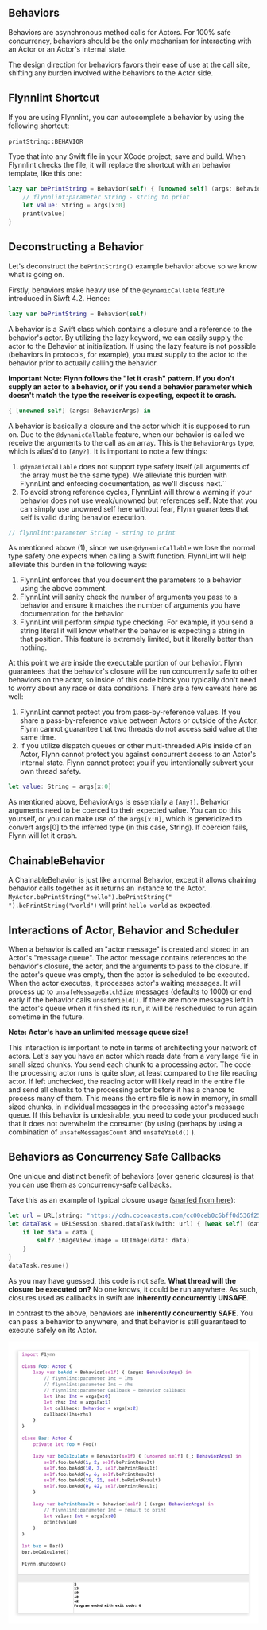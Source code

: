 ## Behaviors

Behaviors are asynchronous method calls for Actors. For 100% safe concurrency, behaviors should be the only mechanism for interacting with an Actor or an Actor's internal state.

The design direction for behaviors favors their ease of use at the call site, shifting any burden involved withe behaviors to the Actor side.


## Flynnlint Shortcut

If you are using Flynnlint, you can autocomplete a behavior by using the following shortcut:

```printString::BEHAVIOR```

Type that into any Swift file in your XCode project; save and build. When Flynnlint checks the file, it will replace the shortcut with an behavior template, like this one:

```swift
lazy var bePrintString = Behavior(self) { [unowned self] (args: BehaviorArgs) in
    // flynnlint:parameter String - string to print
    let value: String = args[x:0]
    print(value)
}
```

## Deconstructing a Behavior

Let's deconstruct the ```bePrintString()``` example behavior above so we know what is going on.

Firstly, behaviors make heavy use of the ```@dynamicCallable``` feature introduced in Siwft 4.2. Hence:

```swift
lazy var bePrintString = Behavior(self)
```

A behavior is a Swift class which contains a closure and a reference to the behavior's actor. By utilizing the lazy keyword, we can easily supply the actor to the Behavior at initialization. If using the lazy feature is not possible (behaviors in protocols, for example), you must supply to the actor to the behavior prior to actually calling the behavior.

**Important Note: Flynn follows the "let it crash" pattern. If you don't supply an actor to a behavior, or if you send a behavior parameter which doesn't match the type the receiver is expecting, expect it to crash.**

```swift
{ [unowned self] (args: BehaviorArgs) in
```

A behavior is basically a closure and the actor which it is supposed to run on. Due to the ```@dynamicCallable``` feature, when our behavior is called we receive the arguments to the call as an array. This is the ```BehaviorArgs``` type, which is alias'd to ```[Any?]```.  It is important to note a few things:

1. ```@dynamicCallable``` does not support type safety itself (all arguments  of the array must be the same type). We alleviate this burden with FlynnLint and enforcing documentation, as we'll discuss next.``
2. To avoid strong reference cycles, FlynnLint will throw a warning if your behavior does not use weak/unowned but references self. Note that you can simply use unowned self here without fear, Flynn guarantees that self is valid during behavior execution.

```swift
// flynnlint:parameter String - string to print
```

As mentioned above (1), since we use ```@dynamicCallable``` we lose the normal type safety one expects when calling a Swift function.  FlynnLint will help alleviate this burden in the following ways:

1. FlynnLint enforces that you document the parameters to a behavior using the above comment.
2. FlynnLint will sanity check the number of arguments you pass to a behavior and ensure it matches the number of arguments you have documentation for the behavior
3. FlynnLint will perform *simple* type checking. For example, if you send a string literal it will know whether the behavior is expecting a string in that position. This feature is extremely limited, but it literally better than nothing.

At this point we are inside the executable portion of our behavior. Flynn guarantees that the behavior's closure will be run concurrently safe to other behaviors on the actor, so inside of this code block you typically don't need to worry about any race or data conditions.  There are a few caveats here as well:

1. FlynnLint cannot protect you from pass-by-reference values. If you share a pass-by-reference value between Actors or outside of the Actor, Flynn cannot guarantee that two threads do not access said value at the same time. 
2. If you utilize dispatch queues or other multi-threaded APIs inside of an Actor, Flynn cannot protect you against concurrent access to an Actor's internal state. Flynn cannot protect you if you intentionally subvert your own thread safety.

```swift
let value: String = args[x:0]
```

As mentioned above, BehaviorArgs is essentially a ```[Any?]```. Behavior arguments need to be coerced to their expected value. You can do this yourself, or you can make use of the ```args[x:0]```, which is genericized to convert args[0] to the inferred type (in this case, String). If coercion fails, Flynn will let it crash.


## ChainableBehavior

A ChainableBehavior is just like a normal Behavior, except it allows chaining behavior calls together as it returns an instance to the Actor.  ```MyActor.bePrintString("hello").bePrintString(" ").bePrintString("world")``` will print ```hello world``` as expected.

## Interactions of Actor, Behavior and Scheduler

When a behavior is called an "actor message" is created and stored in an Actor's "message queue".  The actor message contains references to the behavior's closure, the actor, and the arguments to pass to the closure. If the actor's queue was empty, then the actor is scheduled to be executed.  When the actor executes, it processes actor's waiting messages.  It will process up to ```unsafeMessageBatchSize``` messages (defaults to 1000) or end early if the behavior calls ```unsafeYield()```.  If there are more messages left in the actor's queue when it finished its run, it will be rescheduled to run again sometime in the future.

**Note: Actor's have an unlimited message queue size!**

This interaction is important to note in terms of architecting your network of actors. Let's say you have an actor which reads data from a very large file in small sized chunks. You send each chunk to a processing actor. The code the processing actor runs is quite slow, at least compared to the file reading actor. If left unchecked, the reading actor will likely read in the entire file and send all chunks to the processing actor before it has a chance to process many of them. This means the entire file is now in memory, in small sized chunks, in individual messages in the processing actor's message queue.  If this behavior is undesirable, you need to code your produced such that it does not overwhelm the consumer (by using (perhaps by using a combination of ```unsafeMessagesCount``` and ```unsafeYield()``` ).

## Behaviors as Concurrency Safe Callbacks

One unique and distinct benefit of behaviors (over generic closures) is that you can use them as concurrency-safe callbacks.

Take this as an example of typical closure usage ([snarfed from here](https://cocoacasts.com/fm-3-download-an-image-from-a-url-in-swift)):

```swift
let url = URL(string: "https://cdn.cocoacasts.com/cc00ceb0c6bff0d536f25454d50223875d5c79f1/above-the-clouds.jpg")!
let dataTask = URLSession.shared.dataTask(with: url) { [weak self] (data, _, _) in
    if let data = data {
        self?.imageView.image = UIImage(data: data)
    }
}
dataTask.resume()
```

As you may have guessed, this code is not safe. **What thread will the closure be executed on?**  No one knows, it could be run anywhere. As such, closures used as callbacks in swift are **inherently concurrently UNSAFE**.

In contrast to the above, behaviors are **inherently concurrently SAFE**.  You can pass a behavior to anywhere, and that behavior is still guaranteed to execute safely on its Actor.

![](../meta/callbacks.png)
